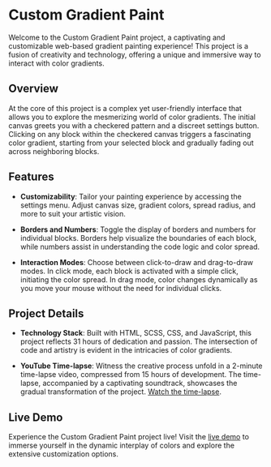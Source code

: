 <h1>Custom Gradient Paint</h1>
<p>
    Welcome to the Custom Gradient Paint project, a captivating and customizable
    web-based gradient painting experience! This project is a fusion of
    creativity and technology, offering a unique and immersive way to interact
    with color gradients.
</p>
<h2>Overview</h2>
<p>
    At the core of this project is a complex yet user-friendly interface that
    allows you to explore the mesmerizing world of color gradients. The initial
    canvas greets you with a checkered pattern and a discreet settings button.
    Clicking on any block within the checkered canvas triggers a fascinating
    color gradient, starting from your selected block and gradually fading out
    across neighboring blocks.
</p>
<h2>Features</h2>
<ul>
    <li>
        <p>
            <strong>Customizability</strong>: Tailor your painting experience by
            accessing the settings menu. Adjust canvas size, gradient colors,
            spread radius, and more to suit your artistic vision.
        </p>
    </li>
    <li>
        <p>
            <strong>Borders and Numbers</strong>: Toggle the display of borders
            and numbers for individual blocks. Borders help visualize the
            boundaries of each block, while numbers assist in understanding the
            code logic and color spread.
        </p>
    </li>
    <li>
        <p>
            <strong>Interaction Modes</strong>: Choose between click-to-draw and
            drag-to-draw modes. In click mode, each block is activated with a
            simple click, initiating the color spread. In drag mode, color
            changes dynamically as you move your mouse without the need for
            individual clicks.
        </p>
    </li>
</ul>
<h2>Project Details</h2>
<ul>
    <li>
        <p>
            <strong>Technology Stack</strong>: Built with HTML, SCSS, CSS, and
            JavaScript, this project reflects 31 hours of dedication and
            passion. The intersection of code and artistry is evident in the
            intricacies of color gradients.
        </p>
    </li>
    <li>
        <p>
            <strong>YouTube Time-lapse</strong>: Witness the creative process
            unfold in a 2-minute time-lapse video, compressed from 15 hours of
            development. The time-lapse, accompanied by a captivating
            soundtrack, showcases the gradual transformation of the project.
            <a target="_new" href="https://youtu.be/jG_HB7bDDH0"
                >Watch the time-lapse</a
            >.
        </p>
    </li>
</ul>
<h2>Live Demo</h2>
<p>
    Experience the Custom Gradient Paint project live! Visit the
    <a target="_new" href="https://ali-sdg90.github.io/Custom-Gradient-Paint/"
        >live demo</a
    >
    to immerse yourself in the dynamic interplay of colors and explore the
    extensive customization options.
</p>

